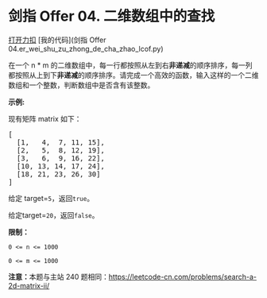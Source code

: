 # 剑指 Offer 04. 二维数组中的查找

[打开力扣](https://leetcode.cn/problems/er-wei-shu-zu-zhong-de-cha-zhao-lcof) [我的代码](剑指 Offer 04.er_wei_shu_zu_zhong_de_cha_zhao_lcof.py)

在一个 n * m 的二维数组中，每一行都按照从左到右<strong>非递减</strong>的顺序排序，每一列都按照从上到下<strong>非递减</strong>的顺序排序。请完成一个高效的函数，输入这样的一个二维数组和一个整数，判断数组中是否含有该整数。



<strong>示例:</strong>

现有矩阵 matrix 如下：

<pre>
[
  [1,   4,  7, 11, 15],
  [2,   5,  8, 12, 19],
  [3,   6,  9, 16, 22],
  [10, 13, 14, 17, 24],
  [18, 21, 23, 26, 30]
]
</pre>

给定 target=<code>5</code>，返回<code>true</code>。

给定target=<code>20</code>，返回<code>false</code>。



<strong>限制：</strong>

<code>0 <= n <= 1000</code>

<code>0 <= m <= 1000</code>



<strong>注意：</strong>本题与主站 240 题相同：<a href="https://leetcode-cn.com/problems/search-a-2d-matrix-ii/">https://leetcode-cn.com/problems/search-a-2d-matrix-ii/</a>
